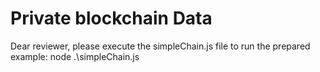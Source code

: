 # Private blockchain Data

Dear reviewer, please execute the simpleChain.js file to run the prepared example: node .\simpleChain.js